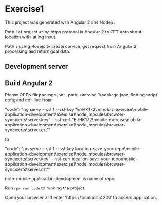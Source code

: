 # Exercise1

This project was generated with Angular 2 and Nodejs.



Path 1 of project using https protocol in Angular 2 to GET data about location with lat,lng input.


Path 2 using Nodejs to create service, get request from Angular 2, processing and return goal data.

## Development server

## Build Angular 2

Please OPEN filr package.json, path: exercise-1/package.json, finding script cofig and edit line from:



"code": "ng serve --ssl 1 --ssl-key \"E:\\HK172\\mmobile-exercise\\mobile-application-development\\exercise1\\node_modules\\browser-sync\\certs\\server.key\" --ssl-cert \"E:\\HK172\\mobile-exercise\\mobila-application-development\\exercise1\\node_modules\\browser-sync\\certs\\server.crt\""

to


"code": "ng serve --ssl 1 --ssl-key location-save-your-repo\\mobile-application-development\\exercise1\\node_modules\\browser-sync\\certs\\server.key\" --ssl-cert location-save-your-repo\\mobile-application-development\\exercise1\\node_modules\\browser-sync\\certs\\server.crt\""


note: mobile-application-development is name of repo.



Run `npm run code` to running the project.


Open your browser and enter 'https://localhost:4200' to access application.